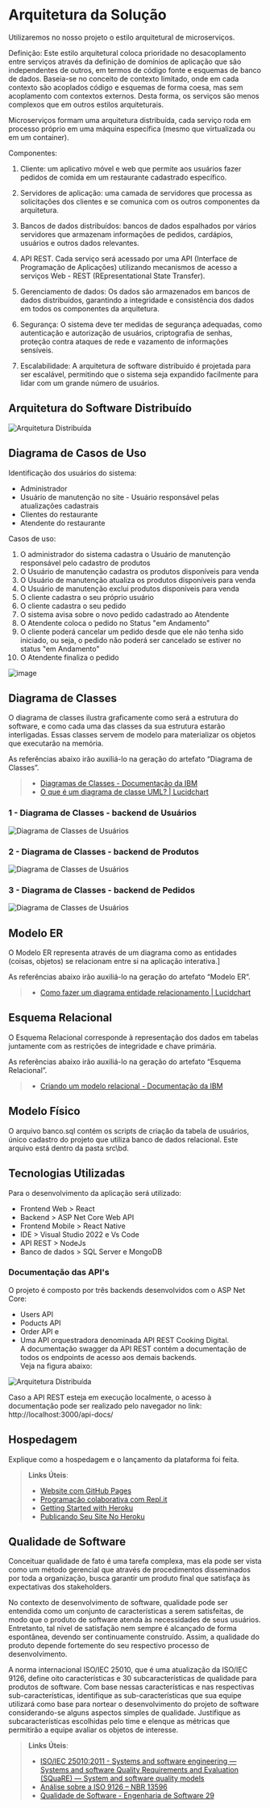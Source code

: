 # Arquitetura da Solução

Utilizaremos no nosso projeto o estilo arquitetural de microserviços.

Definição: Este estilo arquitetural coloca prioridade no desacoplamento entre serviços através da definição de domínios de aplicação que são independentes de outros, em termos de código fonte e esquemas de banco de dados. Baseia-se no conceito de contexto limitado, onde em cada contexto são acoplados código e esquemas de forma coesa, mas sem acoplamento com contextos externos. Desta forma, os serviços são menos complexos que em outros estilos arquiteturais.

Microserviços formam uma arquitetura distribuída, cada serviço roda em processo próprio em uma máquina específica (mesmo que virtualizada ou em um container).

Componentes:

1. Cliente: um aplicativo móvel e web que permite aos usuários fazer pedidos de comida em um restaurante cadastrado específico.

2. Servidores de aplicação: uma camada de servidores que processa as solicitações dos clientes e se comunica com os outros componentes da arquitetura.

3. Bancos de dados distribuídos: bancos de dados espalhados por vários servidores que armazenam informações de pedidos, cardápios, usuários e outros dados relevantes.

4. API REST.
Cada serviço será acessado por uma API (Interface de Programação de Aplicações) utilizando mecanismos de acesso a serviços Web - REST (REpresentational State Transfer).

5. Gerenciamento de dados:
Os dados são armazenados em bancos de dados distribuídos, garantindo a integridade e consistência dos dados em todos os componentes da arquitetura.

6. Segurança:
O sistema deve ter medidas de segurança adequadas, como autenticação e autorização de usuários, criptografia de senhas, proteção contra ataques de rede e vazamento de informações sensíveis.

7. Escalabilidade:
A arquitetura de software distribuído é projetada para ser escalável, permitindo que o sistema seja expandido facilmente para lidar com um grande número de usuários.

## Arquitetura do Software Distribuído

![Arquitetura Distribuída](img/CookingArquiteturaDistribuida.jpg)

## Diagrama de Casos de Uso

Identificação dos usuários do sistema:
* Administrador
* Usuário de manutenção no site - Usuário responsável pelas atualizações cadastrais
* Clientes do restaurante
* Atendente do restaurante

Casos de uso:

1. O administrador do sistema cadastra o Usuário de manutenção responsável pelo cadastro de produtos
2. O Usuário de manutenção cadastra os produtos disponíveis para venda
3. O Usuário de manutenção atualiza os produtos disponíveis para venda
4. O Usuário de manutenção exclui produtos disponíveis para venda
5. O cliente cadastra o seu próprio usuário
6. O cliente cadastra o seu pedido
7. O sistema avisa sobre o novo pedido cadastrado ao Atendente
8. O Atendente coloca o pedido no Status "em Andamento"
9. O cliente poderá cancelar um pedido desde que ele não tenha sido iniciado, ou seja, o pedido não poderá ser cancelado
se estiver no status "em Andamento"
10. O Atendente finaliza o pedido


![image](/docs/img/UseCaseCookingDigital.jpeg)

## Diagrama de Classes

O diagrama de classes ilustra graficamente como será a estrutura do software, e como cada uma das classes da sua estrutura estarão interligadas. Essas classes servem de modelo para materializar os objetos que executarão na memória.

As referências abaixo irão auxiliá-lo na geração do artefato “Diagrama de Classes”.

> - [Diagramas de Classes - Documentação da IBM](https://www.ibm.com/docs/pt-br/rational-soft-arch/9.6.1?topic=diagrams-class)
> - [O que é um diagrama de classe UML? | Lucidchart](https://www.lucidchart.com/pages/pt/o-que-e-diagrama-de-classe-uml)

### 1 - Diagrama de Classes - backend de Usuários

![Diagrama de Classes de Usuários](img/Classes_Backend_Users.jpg)

### 2 - Diagrama de Classes - backend de Produtos

![Diagrama de Classes de Usuários](img/Classes_Backend_Products.jpg)

### 3 - Diagrama de Classes - backend de Pedidos

![Diagrama de Classes de Usuários](img/Classes_Backend_Orders.jpg)

## Modelo ER

O Modelo ER representa através de um diagrama como as entidades (coisas, objetos) se relacionam entre si na aplicação interativa.]

As referências abaixo irão auxiliá-lo na geração do artefato “Modelo ER”.

> - [Como fazer um diagrama entidade relacionamento | Lucidchart](https://www.lucidchart.com/pages/pt/como-fazer-um-diagrama-entidade-relacionamento)

## Esquema Relacional

O Esquema Relacional corresponde à representação dos dados em tabelas juntamente com as restrições de integridade e chave primária.
 
As referências abaixo irão auxiliá-lo na geração do artefato “Esquema Relacional”.

> - [Criando um modelo relacional - Documentação da IBM](https://www.ibm.com/docs/pt-br/cognos-analytics/10.2.2?topic=designer-creating-relational-model)

## Modelo Físico

O arquivo banco.sql contém os scripts de criação da tabela de usuários, único cadastro do projeto que utiliza banco de dados relacional. Este arquivo está dentro da pasta src\bd.

## Tecnologias Utilizadas

Para o desenvolvimento da aplicação será utilizado:
* Frontend Web >  React
* Backend > ASP Net Core Web API
* Frontend Mobile > React Native
* IDE > Visual Studio 2022 e Vs Code
* API REST > NodeJs
* Banco de dados > SQL Server e MongoDB

### Documentação das API's

O projeto é composto por três backends desenvolvidos com o ASP Net Core:
* Users API
* Poducts API
* Order API e
* Uma API orquestradora denominada API REST Cooking Digital. <br>
A documentação swagger da API REST contém a documentação de todos os endpoints de acesso aos demais backends. <br>
Veja na figura abaixo:

![Arquitetura Distribuída](img/Swagger-API-REST.jpg)

Caso a API REST esteja em execução localmente, o acesso à documentação pode ser realizado pelo navegador no link: http://localhost:3000/api-docs/ 

## Hospedagem

Explique como a hospedagem e o lançamento da plataforma foi feita.

> **Links Úteis**:
>
> - [Website com GitHub Pages](https://pages.github.com/)
> - [Programação colaborativa com Repl.it](https://repl.it/)
> - [Getting Started with Heroku](https://devcenter.heroku.com/start)
> - [Publicando Seu Site No Heroku](http://pythonclub.com.br/publicando-seu-hello-world-no-heroku.html)

## Qualidade de Software

Conceituar qualidade de fato é uma tarefa complexa, mas ela pode ser vista como um método gerencial que através de procedimentos disseminados por toda a organização, busca garantir um produto final que satisfaça às expectativas dos stakeholders.

No contexto de desenvolvimento de software, qualidade pode ser entendida como um conjunto de características a serem satisfeitas, de modo que o produto de software atenda às necessidades de seus usuários. Entretanto, tal nível de satisfação nem sempre é alcançado de forma espontânea, devendo ser continuamente construído. Assim, a qualidade do produto depende fortemente do seu respectivo processo de desenvolvimento.

A norma internacional ISO/IEC 25010, que é uma atualização da ISO/IEC 9126, define oito características e 30 subcaracterísticas de qualidade para produtos de software.
Com base nessas características e nas respectivas sub-características, identifique as sub-características que sua equipe utilizará como base para nortear o desenvolvimento do projeto de software considerando-se alguns aspectos simples de qualidade. Justifique as subcaracterísticas escolhidas pelo time e elenque as métricas que permitirão a equipe avaliar os objetos de interesse.

> **Links Úteis**:
>
> - [ISO/IEC 25010:2011 - Systems and software engineering — Systems and software Quality Requirements and Evaluation (SQuaRE) — System and software quality models](https://www.iso.org/standard/35733.html/)
> - [Análise sobre a ISO 9126 – NBR 13596](https://www.tiespecialistas.com.br/analise-sobre-iso-9126-nbr-13596/)
> - [Qualidade de Software - Engenharia de Software 29](https://www.devmedia.com.br/qualidade-de-software-engenharia-de-software-29/18209/)
